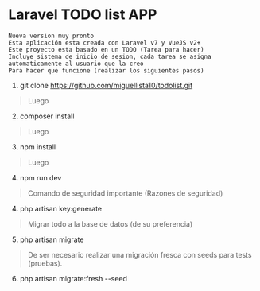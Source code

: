 # Laravel TODO list APP
~~~
Nueva version muy pronto
Esta aplicación esta creada con Laravel v7 y VueJS v2+
Este proyecto esta basado en un TODO (Tarea para hacer)
Incluye sistema de inicio de sesion, cada tarea se asigna automaticamente al usuario que la creo
Para hacer que funcione (realizar los siguientes pasos)
~~~
1. git clone https://github.com/miguellista10/todolist.git
> Luego
2. composer install
> Luego
3. npm install
> Luego
4. npm run dev
> Comando de seguridad importante (Razones de seguridad)
4. php artisan key:generate
> Migrar todo a la base de datos (de su preferencia)
5. php artisan migrate
> De ser necesario realizar una migración fresca con seeds para tests (pruebas).
6. php artisan migrate:fresh --seed
